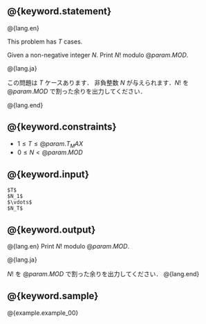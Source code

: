 ## @{keyword.statement}

@{lang.en}

This problem has $T$ cases.

Given a non-negative integer $N$. Print $N!$ modulo $@{param.MOD}$. 

@{lang.ja}

この問題は $T$ ケースあります．
非負整数 $N$ が与えられます．$N!$ を $@{param.MOD}$ で割った余りを出力してください．

@{lang.end}

## @{keyword.constraints}

- $1\leq T\leq @{param.T_MAX}$
- $0 \leq N < @{param.MOD}$

## @{keyword.input}

```
$T$
$N_1$
$\vdots$
$N_T$
```

## @{keyword.output}
@{lang.en}
Print $N!$ modulo $@{param.MOD}$. 

@{lang.ja}

$N!$ を $@{param.MOD}$ で割った余りを出力してください．
@{lang.end}

## @{keyword.sample}

@{example.example_00}
